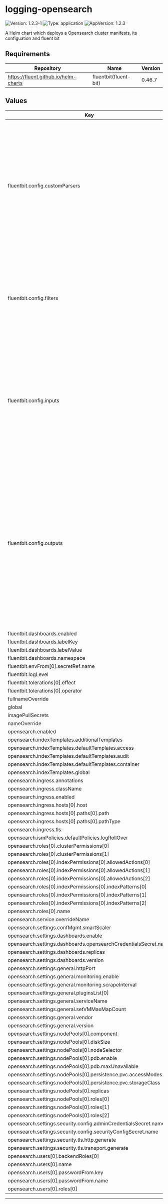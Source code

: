 # logging-opensearch

![Version: 1.2.3-1](https://img.shields.io/badge/Version-1.2.3--1-informational?style=flat-square) ![Type: application](https://img.shields.io/badge/Type-application-informational?style=flat-square) ![AppVersion: 1.2.3](https://img.shields.io/badge/AppVersion-1.2.3-informational?style=flat-square)

A Helm chart which deploys a Opensearch cluster manifests, its configuation and fluent bit

## Requirements

| Repository | Name | Version |
|------------|------|---------|
| https://fluent.github.io/helm-charts | fluentbit(fluent-bit) | 0.46.7 |

## Values

| Key | Type | Default | Description |
|-----|------|---------|-------------|
| fluentbit.config.customParsers | string | `"[PARSER]\n    Name docker_no_time\n    Format json\n    Time_Keep Off\n    Time_Key time\n    Time_Format %Y-%m-%dT%H:%M:%S.%L\n\n[PARSER]\n    Name        accesslogs\n    Format      regex\n    Regex       ^(?<remote_addr>[^ ]+) - (?<user_identity>[^ ]+) \\[(?<timestamp>[^\\]]+)\\] \\\"(?<method>\\S+)(?: +(?<request_uri>\\S+)(?: +(?<protocol>\\S+))?)?\\\" (?<status>\\d+) (?<bytes_sent>\\d+) \\\"(?<referrer>[^\"]*)\\\" \\\"(?<user_agent>[^\"]*)\\\" (?<request_length>[^ ]*) (?<request_time>[^ ]*) \\[(?<proxy_upstream_name>[^ ]*)\\] \\[(?<proxy_alternative_upstream_name>[^ ]*)\\] (?<upstream_addr>[^ ]*) (?<upstream_response_length>[^ ]*) (?<upstream_response_time>[^ ]*) (?<upstream_status>[^ ]*) (?<reg_id>[^ ]*).*$\n"` |  |
| fluentbit.config.filters | string | `"[FILTER]\n    Name kubernetes\n    Match kube.*\n    Merge_Log On\n    Keep_Log Off\n    K8S-Logging.Parser On\n    K8S-Logging.Exclude On\n    Buffer_Size 67108864B\n\n[FILTER]\n    Name kubernetes\n    Match ingress-nginx.*\n    Merge_Log On\n    Keep_Log Off\n    K8S-Logging.Parser On\n    K8S-Logging.Exclude On\n\n[FILTER]\n    Name parser\n    Match ingress-nginx.*\n    Key_Name log\n    Parser accesslogs\n    Reserve_Data On\n\n[FILTER]\n    Name grep\n    Match ingress-nginx.*\n    Exclude log ^.+$\n"` |  |
| fluentbit.config.inputs | string | `"[INPUT]\n    Name tail\n    Path /var/log/containers/*.log\n    Exclude_Path *ingress-nginx*\n    Tag kube.*\n    multiline.parser cri\n    Mem_Buf_Limit 5m\n    Skip_Long_Lines On\n    Buffer_Chunk_Size 15m\n    Buffer_Max_Size 64m\n\n[INPUT]\n    Name tail\n    Path /var/log/containers/*ingress-nginx*.log\n    Tag ingress-nginx.*\n    multiline.parser cri\n    Mem_Buf_Limit 5m\n    Buffer_Chunk_Size 15m\n    Buffer_Max_Size 64m\n\n[INPUT]\n    Name tail\n    Path /var/log/audit/*.log\n    Tag audit.*\n    Parser json\n    Mem_Buf_Limit 5m\n    Skip_Long_Lines On\n    Buffer_Chunk_Size 15m\n    Buffer_Max_Size 64m\n"` |  |
| fluentbit.config.outputs | string | `"[OUTPUT]\n    Name opensearch\n    Match kube.*\n    Host opensearch-cluster.logging.svc\n    Port 9200\n    Index container-%Y.%m\n    Retry_Limit 3\n    Suppress_Type_Name On\n    tls On\n    tls.verify Off\n    HTTP_User fluentbit\n    HTTP_Passwd ${password}\n    Trace_Error On\n    Replace_Dots On\n    Buffer_Size 67108864B\n\n[OUTPUT]\n    Name opensearch\n    Match audit.*\n    Host opensearch-cluster.logging.svc\n    Port 9200\n    Index audit-%Y.%m\n    Retry_Limit 3\n    Suppress_Type_Name On\n    tls On\n    tls.verify Off\n    HTTP_User fluentbit\n    HTTP_Passwd ${password}\n    Trace_Error On\n    Buffer_Size 67108864B\n\n[OUTPUT]\n    Name opensearch\n    Match ingress-nginx.*\n    Host opensearch-cluster.logging.svc\n    Port 9200\n    Index access-logs-%Y.%m\n    Retry_Limit 3\n    Suppress_Type_Name On\n    tls On\n    tls.verify Off\n    HTTP_User fluentbit\n    HTTP_Passwd ${password}\n    Trace_Error On\n    Buffer_Size 67108864B\n"` |  |
| fluentbit.dashboards.enabled | bool | `true` |  |
| fluentbit.dashboards.labelKey | string | `"grafana_dashboard"` |  |
| fluentbit.dashboards.labelValue | int | `1` |  |
| fluentbit.dashboards.namespace | string | `"monitoring"` |  |
| fluentbit.envFrom[0].secretRef.name | string | `"fluentbit-password"` |  |
| fluentbit.logLevel | string | `"info"` |  |
| fluentbit.tolerations[0].effect | string | `"NoSchedule"` |  |
| fluentbit.tolerations[0].operator | string | `"Exists"` |  |
| fullnameOverride | string | `""` |  |
| global | object | `{}` |  |
| imagePullSecrets | list | `[]` |  |
| nameOverride | string | `""` |  |
| opensearch.enabled | bool | `true` |  |
| opensearch.indexTemplates.additionalTemplates | list | `[]` |  |
| opensearch.indexTemplates.defaultTemplates.access | bool | `true` |  |
| opensearch.indexTemplates.defaultTemplates.audit | bool | `true` |  |
| opensearch.indexTemplates.defaultTemplates.container | bool | `true` |  |
| opensearch.indexTemplates.global | string | `nil` |  |
| opensearch.ingress.annotations | object | `{}` |  |
| opensearch.ingress.className | string | `""` |  |
| opensearch.ingress.enabled | bool | `false` |  |
| opensearch.ingress.hosts[0].host | string | `"chart-example.local"` |  |
| opensearch.ingress.hosts[0].paths[0].path | string | `"/"` |  |
| opensearch.ingress.hosts[0].paths[0].pathType | string | `"ImplementationSpecific"` |  |
| opensearch.ingress.tls | list | `[]` |  |
| opensearch.ismPolicies.defaultPolicies.logRollOver | bool | `false` |  |
| opensearch.roles[0].clusterPermissions[0] | string | `"cluster_composite_ops"` |  |
| opensearch.roles[0].clusterPermissions[1] | string | `"cluster_monitor"` |  |
| opensearch.roles[0].indexPermissions[0].allowedActions[0] | string | `"create_index"` |  |
| opensearch.roles[0].indexPermissions[0].allowedActions[1] | string | `"index"` |  |
| opensearch.roles[0].indexPermissions[0].allowedActions[2] | string | `"write"` |  |
| opensearch.roles[0].indexPermissions[0].indexPatterns[0] | string | `"audit-*"` |  |
| opensearch.roles[0].indexPermissions[0].indexPatterns[1] | string | `"container-*"` |  |
| opensearch.roles[0].indexPermissions[0].indexPatterns[2] | string | `"access-*"` |  |
| opensearch.roles[0].name | string | `"fluentbit"` |  |
| opensearch.service.overrideName | string | `"opensearch-cluster"` |  |
| opensearch.settings.confMgmt.smartScaler | bool | `true` |  |
| opensearch.settings.dashboards.enable | bool | `true` |  |
| opensearch.settings.dashboards.opensearchCredentialsSecret.name | string | `"dashboards-credentials-secret"` |  |
| opensearch.settings.dashboards.replicas | int | `1` |  |
| opensearch.settings.dashboards.version | string | `"2.11.1"` |  |
| opensearch.settings.general.httpPort | int | `9200` |  |
| opensearch.settings.general.monitoring.enable | bool | `true` |  |
| opensearch.settings.general.monitoring.scrapeInterval | string | `"30s"` |  |
| opensearch.settings.general.pluginsList[0] | string | `"repository-s3"` |  |
| opensearch.settings.general.serviceName | string | `"opensearch-cluster"` |  |
| opensearch.settings.general.setVMMaxMapCount | bool | `true` |  |
| opensearch.settings.general.vendor | string | `"opensearch"` |  |
| opensearch.settings.general.version | string | `"2.11.1"` |  |
| opensearch.settings.nodePools[0].component | string | `"nodes"` |  |
| opensearch.settings.nodePools[0].diskSize | string | `"200Gi"` |  |
| opensearch.settings.nodePools[0].nodeSelector | string | `nil` |  |
| opensearch.settings.nodePools[0].pdb.enable | bool | `true` |  |
| opensearch.settings.nodePools[0].pdb.maxUnavailable | int | `1` |  |
| opensearch.settings.nodePools[0].persistence.pvc.accessModes[0] | string | `"ReadWriteOnce"` |  |
| opensearch.settings.nodePools[0].persistence.pvc.storageClass | string | `"block-encrypted-storage-beta"` |  |
| opensearch.settings.nodePools[0].replicas | int | `3` |  |
| opensearch.settings.nodePools[0].roles[0] | string | `"cluster_manager"` |  |
| opensearch.settings.nodePools[0].roles[1] | string | `"data"` |  |
| opensearch.settings.nodePools[0].roles[2] | string | `"ingest"` |  |
| opensearch.settings.security.config.adminCredentialsSecret.name | string | `"admin-credentials-secret"` |  |
| opensearch.settings.security.config.securityConfigSecret.name | string | `"securityconfig-secret"` |  |
| opensearch.settings.security.tls.http.generate | bool | `true` |  |
| opensearch.settings.security.tls.transport.generate | bool | `true` |  |
| opensearch.users[0].backendRoles[0] | string | `"kibana_user"` |  |
| opensearch.users[0].name | string | `"fluentbit"` |  |
| opensearch.users[0].passwordFrom.key | string | `"password"` |  |
| opensearch.users[0].passwordFrom.name | string | `"fluentbit-password"` |  |
| opensearch.users[0].roles[0] | string | `"fluentbit"` |  |

----------------------------------------------
